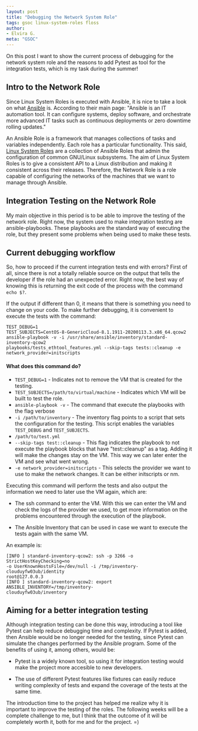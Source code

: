 ```yaml
---
layout: post
title: "Debugging the Network System Role"
tags: gsoc linux-system-roles floss
author:
- Elvira G.
meta: "GSOC"
---
```


On this post I want to show the current process of debugging for the network
system role and the reasons to add Pytest as tool for the integration tests,
which is my task during the summer!

## Intro to the Network Role

Since Linux System Roles is executed with Ansible, it is nice to take a look on
what [Ansible](https://docs.ansible.com/ansible/latest/index.html) is.
According to their main page: "Ansible is an IT automation tool. It can
configure systems, deploy software, and orchestrate more advanced IT tasks such
as continuous deployments or zero downtime rolling updates." 

An Ansible Role is a framework that manages collections of tasks and variables
independently. Each role has a particular functionality. This said, [Linux
System Roles](https://linux-system-roles.github.io/) are a collection of
Ansible Roles that admin the configuration of common GNU/Linux subsystems. The
aim of Linux System Roles is to give a consistent API to a Linux distribution
and making it consistent across their releases. Therefore, the Network Role is
a role capable of configuring the networks of the machines that we want to
manage through Ansible.

## Integration Testing on the Network Role

My main objective in this period is to be able to improve the testing of the
network role. Right now, the system used to make integration testing are
ansible-playbooks. These playbooks are the standard way of executing the role,
but they present some problems when being used to make these tests. 

## Current debugging workflow

So, how to proceed if the current integration tests end with errors? First of
all, since there is not a totally reliable source on the output that tells the
developer if the role had an unexpected error. Right now, the best way of
knowing this is returning the exit code of the process with the command `echo $?`.

If the output if different than 0, it means that there is something you need to
change on your code. To make further debugging, it is convenient to execute the
tests with the command:

```
TEST_DEBUG=1
TEST_SUBJECTS=CentOS-8-GenericCloud-8.1.1911-20200113.3.x86_64.qcow2
ansible-playbook -v -i /usr/share/ansible/inventory/standard-inventory-qcow2
playbooks/tests_ethtool_features.yml --skip-tags tests::cleanup -e
network_provider=initscripts
```

#### What does this command do?

 - `TEST_DEBUG=1` - Indicates not to remove the VM that is created for the
   testing.
 - `TEST_SUBJECTS=/path/to/virtual/machine` - Indicates which VM will be built
   to test the role.
 - `ansible-playbook -v` - The command that execute the playbooks with the flag
   verbose
 - `-i /path/to/inventory` - The inventory flag points to a script that sets
   the configuration for the testing. This script enables the variables
`TEST_DEBUG` and `TEST_SUBJECTS`.
 - `/path/to/test.yml`
 - `--skip-tags test::cleanup` - This flag indicates the playbook to not
   execute the playbook blocks that have "test::cleanup" as a tag. Adding it
   will make the changes stay on the VM. This way we can later enter the VM and
   see what went wrong.
 - `-e network_provider=initscripts` - This selects the provider we want to use
   to make the network changes. It can be either initscripts or nm.

Executing this command will perform the tests and also output the information
we need to later use the VM again, which are:

 - The ssh command to enter the VM. With this we can enter the VM  and check
   the logs of the provider we used, to get  more information on the problems
   encountered through the execution of the playbook.

 - The Ansible Inventory that can be used in case we want to execute the tests
   again with the same VM. 

An example is:

``` 
[INFO ] standard-inventory-qcow2: ssh -p 3266 -o StrictHostKeyChecking=no
-o UserKnownHostsFile=/dev/null -i /tmp/inventory-clouduyfw03ub/identity
root@127.0.0.3
[INFO ] standard-inventory-qcow2: export ANSIBLE_INVENTORY=/tmp/inventory-
clouduyfw03ub/inventory
```



## Aiming for a better integration testing

Although integration testing can be done this way, introducing a tool like
Pytest can help reduce debugging time and complexity. If Pytest is added, then
Ansible would be no longer needed for the testing, since Pytest can simulate
the changes performed by the Ansible program. Some of the benefits of using
it, among others, would be:
 
-  Pytest is a widely known tool, so using it for integration testing would
   make the project more accesible to new developers.
 
- The use of different Pytest features like fixtures can easily reduce
  writing complexity of tests and expand the coverage of the tests at the same
  time.

The introduction time to the project has helped me realize why it is important
to improve the testing of the roles. The following weeks will be a complete
challenge to me, but I think that the outcome of it will be completely worth
it, both for me and for the project. =)
